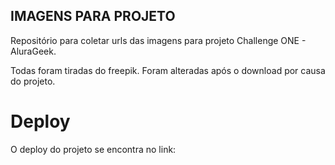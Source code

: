 ## IMAGENS PARA PROJETO

Repositório para coletar urls das imagens para projeto Challenge ONE - AluraGeek.

Todas foram tiradas do freepik. Foram alteradas após o download por causa do projeto.

# Deploy

<p>O deploy do projeto se encontra no link: <a href="https://imagens-urls.vercel.app/"</a></p>
